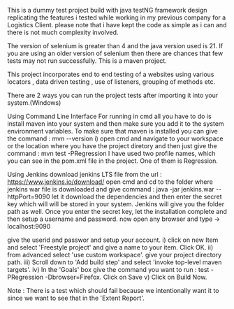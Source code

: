 This is a dummy test project build with java testNG framework design replicating the features i tested while working in my previous company for a Logistics Client. please note that i have kept the code as simple as i can and there is not much complexity involved.

The version of selenium is greater than 4 and the java version used is 21. If you are using an older version of selenium then there are chances that few tests may not run successfully. This is a maven project.

This project incorporates end to end testing of a websites using various locators , data driven testing , use of listeners, grouping of methods etc.

There are 2 ways you can run the project tests after importing it into your system.(Windows)

Using Command Line Interface For running in cmd all you have to do is install maven into your system and then make sure you add it to the system environment variables. To make sure that maven is installed you can give the command : mvn --version
i) open cmd and navigate to your workspace or the location where you have the project diretory and then just give the command : mvn test -PRegression I have used two profile names, which you can see in the pom.xml file in the project. One of them is Regression.

Using Jenkins download jenkins LTS file from the url : https://www.jenkins.io/download/ open cmd and cd to the folder where jenkins war file is downloaded and give command : java -jar jenkins.war --httpPort=9090 let it download the dependencies and then enter the secret key which will will be stored in your system. Jenkins will give you the folder path as well. Once you enter the secret key, let the installation complete and then setup a username and password.
now open any browser and type -> localhost:9090

give the userid and passwor and setup your account. i) click on new Item and select 'Freestyle project' and give a name to your item. Click OK. ii) from advanced select 'use custom workspace'. give your project directory path. iii) Scroll down to 'Add build step' and select 'invoke top-level maven targets'. iv) In the 'Goals' box give the command you want to run : test -PRegression -Dbrowser=Firefox. Click on Save v) Click on Build Now.

Note : There is a test which should fail because we intentionally want it to since we want to see that in the 'Extent Report'.